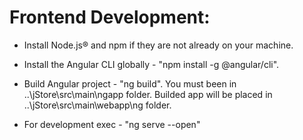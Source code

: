 # Frontend Development:
 
 - Install Node.js® and npm if they are not already on your machine.
 
 - Install the Angular CLI globally - "npm install -g @angular/cli".
 
 - Build Angular project - "ng build".
   You must been in ..\jStore\src\main\ngapp folder.
   Builded app will be placed in ..\jStore\src\main\webapp\ng folder.
   
 - For development exec - "ng serve --open"
